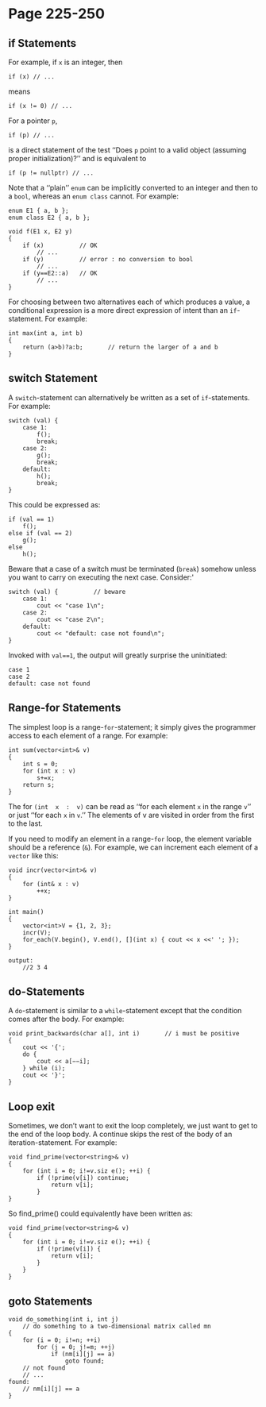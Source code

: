 # Page 225-250

## if Statements

For example, if `x` is an integer, then

    if (x) // ...

means

    if (x != 0) // ...

For a pointer `p`,

    if (p) // ...

is  a  direct  statement  of  the  test  ‘‘Does `p` point  to  a  valid  object  (assuming  proper  initialization)?’’ and is equivalent to

    if (p != nullptr) // ...

Note that a ‘‘plain’’ `enum` can be implicitly converted to an integer and then to a `bool`, whereas an `enum class` cannot. For example:

    enum E1 { a, b };
    enum class E2 { a, b };

    void f(E1 x, E2 y)
    {
        if (x)          // OK
            // ...
        if (y)          // error : no conversion to bool
            // ...
        if (y==E2::a)   // OK
            // ...
    }

For choosing between two alternatives each of which produces a value, a conditional expression is a more direct expression of intent than an `if`-statement.  For example:

    int max(int a, int b)
    {
        return (a>b)?a:b;       // return the larger of a and b
    }

## switch Statement

A `switch`-statement can alternatively be written as a set of `if`-statements.  For example:

    switch (val) {
        case 1:
            f();
            break;
        case 2:
            g();
            break;
        default:
            h();
            break;
    }

This could be expressed as:

    if (val == 1)
        f();
    else if (val == 2)
        g();
    else
        h();

Beware that a case of a switch must be terminated (`break`) somehow unless you want to carry on executing the next case.
Consider:'

    switch (val) {          // beware
        case 1:
            cout << "case 1\n";
        case 2:
            cout << "case 2\n";
        default:
            cout << "default: case not found\n";
    }

Invoked with `val==1`, the output will greatly surprise the uninitiated:

    case 1
    case 2
    default: case not found

## Range-for Statements

The simplest loop is a range-`for`-statement; it simply gives the programmer access to each element of a range. For example:

    int sum(vector<int>& v)
    {
        int s = 0;
        for (int x : v)
            s+=x;
        return s;
    }

The for `(int  x  :  v)` can be read as ‘‘for each element `x` in the range `v`’’  or just ‘‘for each `x` in `v`.’’ The elements of v are visited in order from the first to the last.

If  you  need  to  modify  an  element  in  a  range-`for` loop,  the  element  variable  should  be  a  reference (`&`).
For example, we can increment each element of a `vector` like this:

    void incr(vector<int>& v)
    {
        for (int& x : v)
            ++x;
    }

    int main()
    {
        vector<int>V = {1, 2, 3};
        incr(V);
        for_each(V.begin(), V.end(), [](int x) { cout << x <<' '; });
    }

    output:
        //2 3 4

## do-Statements

A `do`-statement is similar to a `while`-statement except that the condition comes after the body. For example:

    void print_backwards(char a[], int i)       // i must be positive
    {
        cout << '{';
        do {
            cout << a[−−i];
        } while (i);
        cout << '}';
    }

## Loop exit

Sometimes, we don’t want to exit the loop completely, we just want to get to the end of the loop body. A continue skips the rest of the body of an iteration-statement. For example:

    void find_prime(vector<string>& v)
    {
        for (int i = 0; i!=v.siz e(); ++i) {
            if (!prime(v[i]) continue;
                return v[i];
            }
    }

So find_prime() could equivalently have been written as:

    void find_prime(vector<string>& v)
    {
        for (int i = 0; i!=v.siz e(); ++i) {
            if (!prime(v[i]) {
                return v[i];
            }
        }
    }

## goto Statements

    void do_something(int i, int j)
        // do something to a two-dimensional matrix called mn
    {
        for (i = 0; i!=n; ++i)
            for (j = 0; j!=m; ++j)
                if (nm[i][j] == a)
                    goto found;
        // not found
        // ...
    found:
        // nm[i][j] == a
    }

